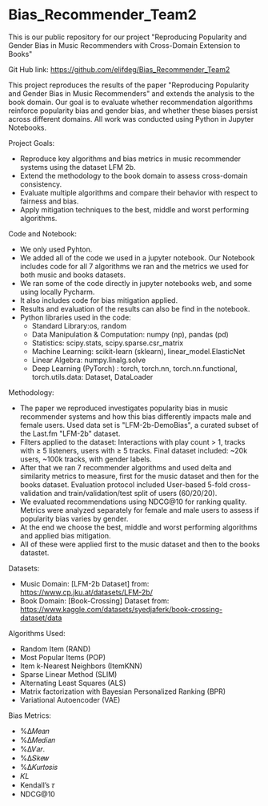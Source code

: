 # Bias_Recommender_Team2
This is our public repository for our project "Reproducing Popularity and Gender Bias in Music Recommenders with Cross-Domain Extension to Books"

Git Hub link: https://github.com/elifdeg/Bias_Recommender_Team2

This project reproduces the results of the paper "Reproducing Popularity and Gender Bias in Music Recommenders" and extends the analysis to the book domain. Our goal is to evaluate whether recommendation algorithms reinforce popularity bias and gender bias, and whether these biases persist across different domains. All work was conducted using Python in Jupyter Notebooks.

Project Goals: 
- Reproduce key algorithms and bias metrics in music recommender systems using the dataset LFM 2b.
- Extend the methodology to the book domain to assess cross-domain consistency.
- Evaluate multiple algorithms and compare their behavior with respect to fairness and bias.
- Apply mitigation techniques to the best, middle and worst performing algorithms.

Code and Notebook:
- We only used Pyhton.
- We added all of the code we used in a jupyter notebook. Our Notebook includes code for all 7 algorithms we ran and the metrics we used for both music and books datasets.
- We ran some of the code directly in jupyter notebooks web, and some using locally Pycharm.  
- It also includes code for bias mitigation applied.
- Results and evaluation of the results can also be find in the notebook.
- Python libraries used in the code:
    - Standard Library:os, random
    - Data Manipulation & Computation: numpy (np), pandas (pd)
    - Statistics: scipy.stats, scipy.sparse.csr_matrix
    - Machine Learning: scikit-learn (sklearn), linear_model.ElasticNet
    - Linear Algebra: numpy.linalg.solve
    - Deep Learning (PyTorch) : torch, torch.nn, torch.nn.functional, torch.utils.data: Dataset, DataLoader

Methodology:
- The paper we reproduced investigates popularity bias in music recommender systems and how this bias differently impacts male and female users. Used data set is "LFM-2b-DemoBias", a curated subset of the Last.fm "LFM-2b" dataset.
- Filters applied to the dataset: Interactions with play count > 1, tracks with ≥ 5 listeners, users with ≥ 5 tracks. Final dataset included: ~20k users, ~100k tracks, with gender labels.
- After that we ran 7 recommender algorithms and used delta and similarity metrics to measure, first for the music dataset and then for the books dataset. Evaluation protocol included User-based 5-fold cross-validation and train/validation/test split of users (60/20/20).
-  We evaluated recommendations using NDCG@10 for ranking quality. Metrics were analyzed separately for female and male users to assess if popularity bias varies by gender.
-  At the end we choose the best, middle and worst performing algorithms and applied bias mitigation.
-  All of these were applied first to the music dataset and then to the books datastet.

Datasets: 
- Music Domain: [LFM-2b Dataset] from: https://www.cp.jku.at/datasets/LFM-2b/
- Book Domain: [Book-Crossing] Dataset from: https://www.kaggle.com/datasets/syedjaferk/book-crossing-dataset/data

Algorithms Used:
- Random Item (RAND)
- Most Popular Items (POP)
- Item k-Nearest Neighbors (ItemKNN)
- Sparse Linear Method (SLIM)
- Alternating Least Squares (ALS)
- Matrix factorization with Bayesian Personalized Ranking (BPR)
- Variational Autoencoder (VAE)

Bias Metrics: 
- %Δ𝑀𝑒𝑎𝑛 
- %Δ𝑀𝑒𝑑𝑖𝑎𝑛 
- %Δ𝑉𝑎𝑟. 
- %Δ𝑆𝑘𝑒𝑤 
- %Δ𝐾𝑢𝑟𝑡𝑜𝑠𝑖𝑠 
- 𝐾𝐿 
- Kendall’s 𝜏 
- NDCG@10




